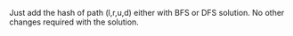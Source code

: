 Just add the hash of path (l,r,u,d) either with BFS or DFS solution. No other changes required with the solution.
